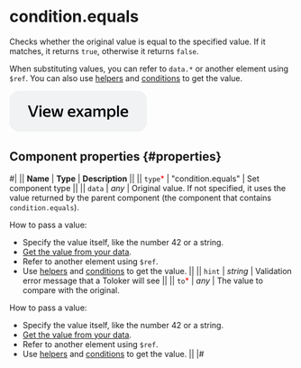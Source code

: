 # condition.equals

Checks whether the original value is equal to the specified value. If it matches, it returns `true`, otherwise it returns `false`.

When substituting values, you can refer to `data.*` or another element using `$ref`. You can also use [helpers](helpers.md) and [conditions](conditions.md) to get the value.

[![View example in the sandbox](../_images/buttons/view-example.svg)](https://ya.cc/t/2RjfdQbt3tz7xo)

## Component properties {#properties}

#|
|| **Name** | **Type** | **Description** ||
|| `type`<span style="color: red">\*</span> | "condition.equals" | Set component type ||
|| `data` | _any_ | Original value. If not specified, it uses the value returned by the parent component (the component that contains `condition.equals`).

How to pass a value:

- Specify the value itself, like the number 42 or a string.
- [Get the value from your data](../operations/work-with-data.md).
- Refer to another element using `$ref`.
- Use [helpers](helpers.md) and [conditions](conditions.md) to get the value. ||
  || `hint` | _string_ | Validation error message that a Toloker will see ||
  || `to`<span style="color: red">\*</span> | _any_ | The value to compare with the original.

How to pass a value:

- Specify the value itself, like the number 42 or a string.
- [Get the value from your data](../operations/work-with-data.md).
- Refer to another element using `$ref`.
- Use [helpers](helpers.md) and [conditions](conditions.md) to get the value. ||
  |#
